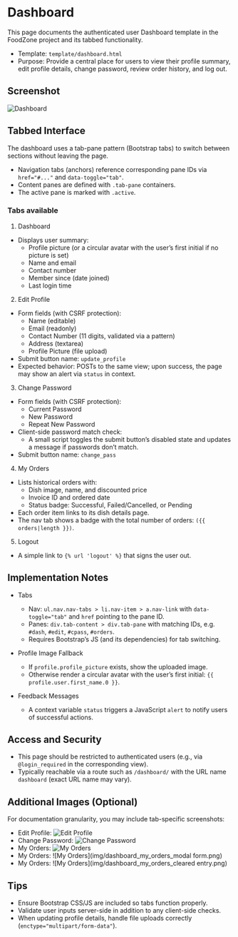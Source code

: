 # Dashboard

This page documents the authenticated user Dashboard template in the FoodZone project and its tabbed functionality.

- Template: `template/dashboard.html`
- Purpose: Provide a central place for users to view their profile summary, edit profile details, change password, review order history, and log out.

## Screenshot

![Dashboard](img/dashboard.png)

## Tabbed Interface

The dashboard uses a tab-pane pattern (Bootstrap tabs) to switch between sections without leaving the page.

- Navigation tabs (anchors) reference corresponding pane IDs via `href="#..."` and `data-toggle="tab"`.
- Content panes are defined with `.tab-pane` containers.
- The active pane is marked with `.active`.

### Tabs available

1) Dashboard
- Displays user summary:
  - Profile picture (or a circular avatar with the user’s first initial if no picture is set)
  - Name and email
  - Contact number
  - Member since (date joined)
  - Last login time

2) Edit Profile
- Form fields (with CSRF protection):
  - Name (editable)
  - Email (readonly)
  - Contact Number (11 digits, validated via a pattern)
  - Address (textarea)
  - Profile Picture (file upload)
- Submit button name: `update_profile`
- Expected behavior: POSTs to the same view; upon success, the page may show an alert via `status` in context.

3) Change Password
- Form fields (with CSRF protection):
  - Current Password
  - New Password
  - Repeat New Password
- Client-side password match check:
  - A small script toggles the submit button’s disabled state and updates a message if passwords don’t match.
- Submit button name: `change_pass`

4) My Orders
- Lists historical orders with:
  - Dish image, name, and discounted price
  - Invoice ID and ordered date
  - Status badge: Successful, Failed/Cancelled, or Pending
- Each order item links to its dish details page.
- The nav tab shows a badge with the total number of orders: `({{ orders|length }})`.

5) Logout
- A simple link to `{% url 'logout' %}` that signs the user out.

## Implementation Notes

- Tabs
  - Nav: `ul.nav.nav-tabs > li.nav-item > a.nav-link` with `data-toggle="tab"` and `href` pointing to the pane ID.
  - Panes: `div.tab-content > div.tab-pane` with matching IDs, e.g. `#dash`, `#edit`, `#cpass`, `#orders`.
  - Requires Bootstrap’s JS (and its dependencies) for tab switching.

- Profile Image Fallback
  - If `profile.profile_picture` exists, show the uploaded image.
  - Otherwise render a circular avatar with the user’s first initial: `{{ profile.user.first_name.0 }}`.

- Feedback Messages
  - A context variable `status` triggers a JavaScript `alert` to notify users of successful actions.

## Access and Security

- This page should be restricted to authenticated users (e.g., via `@login_required` in the corresponding view).
- Typically reachable via a route such as `/dashboard/` with the URL name `dashboard` (exact URL name may vary).

## Additional Images (Optional)

For documentation granularity, you may include tab-specific screenshots:

- Edit Profile: ![Edit Profile](img/dashboard_edit_profile.png)
- Change Password: ![Change Password](img/dashboard_change_pass.png)
- My Orders: ![My Orders](img/dashboard_my_orders.png)
- My Orders: ![My Orders](img/dashboard_my_orders_modal form.png)
- My Orders: ![My Orders](img/dashboard_my_orders_cleared entry.png)

## Tips

- Ensure Bootstrap CSS/JS are included so tabs function properly.
- Validate user inputs server-side in addition to any client-side checks.
- When updating profile details, handle file uploads correctly (`enctype="multipart/form-data"`).
